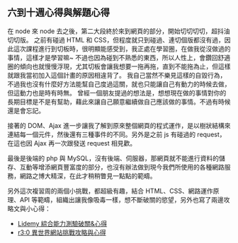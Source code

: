 ## 六到十週心得與解題心得
在 node 來 node 去之後，第二大段終於來到網頁的部分，開始切切切切，超抖油切切版。
之前有碰過 HTML 和 CSS，但程度就只到碰過、連切個版都沒有過，因此這次課程進行到切板時，很明顯能感受到，我正處在學習圈，在做我從沒做過的事情，這樣才是學習嘛~
不過也因為碰到不熟悉的東西，所以人性上，會鑽回舒適圈的傾向也就慢慢浮現，尤其切板會讓我想要一拖再拖，直到不能拖為止，但這樣就跟我當初加入這個計畫的原因相違背了。
我自己當然不樂見這樣的自毀行為，不過我也沒有什麼好方法能幫自己度過這關，就也只能讓自己有動力的時候去做，但這動力也是時有時無。
曾經一個朋友提過的想法是，想想現在做的事情對你的長期目標是不是有幫助，藉此來讓自己願意繼續做自己應該做的事情。不過有時候還是會忘記。

接著的 DOM、Ajax 進一步讓我了解到原來整個網頁的程式運作，是以樹狀結構來連結每一個元件，然後還有三種事件的不同。另外是之前 js 有碰過的 request，在這也因 Ajax 再一次跟發送 request 相見歡。

最後是後端的 php 與 MySQL，沒有後端、伺服器，那網頁就不能進行資料的儲存、互動等增添網頁豐富度的部分，也沒有辦法做到現今我們所使用的各種網路服務，網路之博大精深，在此才稍稍瞥見一點點的範疇。

另外這次複習周的兩個小挑戰，都超級有趣，結合 HTML、CSS、網路運作原理、API 等範疇，組織出讓我像吸毒一樣，想不斷破關的慾望，另外也寫了兩邊攻略文與小心得：
* [Lidemy 綜合能力測驗破關&心得](https://iancoder.coderbridge.io/2021/06/20/lidemygame/)
* [r3:0 異世界網站挑戰攻略與心得](https://iancoder.coderbridge.io/2021/06/21/r3:0-%E7%95%B0%E4%B8%96%E7%95%8C%E7%B6%B2%E7%AB%99%E6%8C%91%E6%88%B0%E6%94%BB%E7%95%A5%E8%88%87%E5%BF%83%E5%BE%97/)
